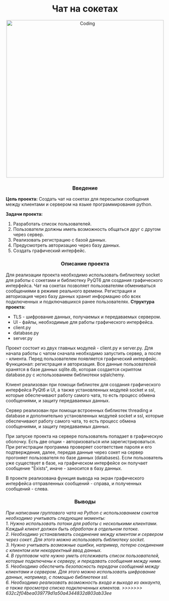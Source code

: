 
<h1 align="center">Чат на сокетах</h1>

<div align='center'>
<img align="center" alt="Coding" width="500" src="https://i.imgur.com/uTJjC0B.jpg">
</div>

<h3 align="center">Введение</h3>

**Цель проекта:** Создать чат на сокетах для пересылки сообщения между клиентами и сервером на языке программирования python.

**Задачи проекта:**
1. Разработать список пользователей.
2. Пользователи должны иметь возможность общаться друг с другом через сервер.
3. Реализовать регистрацию с базой данных.
4. Предусмотреть авторизацию через базу данных.
5. Создать графический интерфейс.


<h3 align="center">Описание проекта</h3>

Для реализации проекта необходимо использовать библиотеку socket для работы с сокетами и библиотеку PyQT6 для создания графического интерфейса.
Чат на сокетах позволяет пользователям обмениваться сообщениями в режиме реального времени. Регистрация и авторизация через базу данных хранит информацию обо всех подключенных и подключавшихся ранее пользователях.
**Структура проекта:**
- TLS - шифрование данных, получаемых и передаваемых сервером.
- UI - файлы, необходимые для работы графического интерфейса.
- client.py
- database.py
- server.py

Проект состоит из двух главных модулей - client.py и server.py. Для начала работы с чатом сначала необходимо запустить сервер, а после - клиента. Перед пользователем появляется графический интерфейс. Функционал: регистрация и авторизация. Все данные пользователей хранятся в базе данных sqlite.db, которая создается скриптом database.py с использованием библиотеки sqlalchemy.

Клиент реализован при помощи библиотек для создания графического интерфейса PyQt6 и UI, а также установленных модулей socket и ssl, которые обеспечивают работу самого чата, то есть процесс обмена сообщениями, и защиту передаваемых данных.

Сервер реализован при помощи встроенных библиотек threading и database и дополнительно установленных модулей socket и ssl, которые обеспечивают работу самого чата, то есть процесс обмена сообщениями, и защиту передаваемых данных.

При запуске проекта на сервере пользователь попадает в графическую оболочку. Есть две опции - авторизоваться или зарегистрироваться. При регистрации программа проверяет соответствие пароля и его подтверждения, далее, передав данные через сокет на сервер прогоняет пользователя по базе данных (databases). Если пользователь уже существует в базе, на графическом интерфейсе он получает сообщение "Exists", иначе - заносится в базу данных. 

В проекте реализована функция вывода на экран графического интерфейса отправленных сообщений - справа, и полученных сообщений - слева.

<h3 align="center">Выводы</h3>
<em>При написании группового чата на Python с использованием сокетов необходимо учитывать следующие моменты:<em><br>
1. Нужно использовать потоки для работы с несколькими клиентами. Каждый клиент должен быть обработан в отдельном потоке.<br>
2. Необходимо устанавливать соединение между клиентом и сервером через сокет. Для этого можно использовать библиотеку socket.<br>
3. Нужно учитывать возможные ошибки, например, потерю соединения с клиентом или некорректный ввод данных.<br>
4. В групповом чате нужно уметь отслеживать список пользователей, которые подключены к серверу, и передавать сообщения между ними.<br>
5. Необходимо обеспечить безопасность передачи сообщений между клиентами и сервером. Для этого можно использовать шифрование данных, например, с помощью библиотеки ssl.<br>
6. Необходимо реализовать возможность входа и выхода из аккаунта, а также просмотра списка подключенных клиентов.
>>>>>>> 632c2f04bea039779d1a50a4344832d803ab33ee
